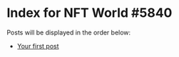 # Index for NFT World #5840
Posts will be displayed in the order below:

- [Your first post](./001-first.md)

